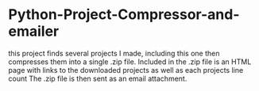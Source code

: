 # Python-Project-Compressor-and-emailer

this project finds several projects I made, including this one then compresses them into a single .zip file.
Included in the .zip file is an HTML page with links to the downloaded projects as well as each projects line count
The .zip file is then sent as an email attachment.
